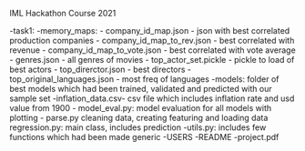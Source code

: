 IML Hackathon Course 2021

-task1:
    -memory_maps:
        - company_id_map.json - json with best correlated production companies
        - company_id_map_to_rev.json  - best correlated with revenue
        - company_id_map_to_vote.json - best correlated with vote average
        - genres.json - all genres of movies
        - top_actor_set.pickle - pickle to load of best actors
        - top_direrctor.json - best directors
        - top_original_languages.json - most freq of languages
    -models:
        folder of best models which had been trained, validated and predicted with our sample set
    -inflation_data.csv-
        csv file which includes inflation rate and usd value from 1900
    - model_eval.py:
        model evaluation for all models with plotting
    - parse.py
        cleaning data, creating featuring and loading data
    regression.py:
        main class, includes prediction 
    -utils.py:
        includes few functions which had been made generic
    -USERS
    -README
    -project.pdf
    
    
        